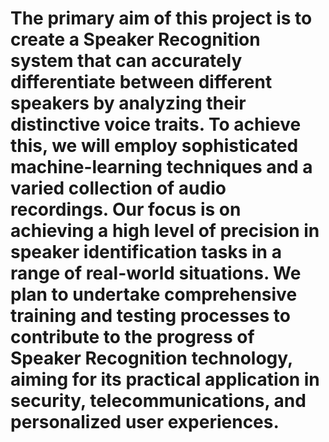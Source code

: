 The primary aim of this project is to create a Speaker Recognition system that can accurately 
differentiate between different speakers by analyzing their distinctive voice traits. To achieve this, we 
will employ sophisticated machine-learning techniques and a varied collection of audio recordings. 
Our focus is on achieving a high level of precision in speaker identification tasks in a range of real-world situations. We plan to undertake comprehensive training and testing processes to contribute to the progress of Speaker Recognition technology, aiming for its practical application in security, telecommunications, and personalized user experiences.
=======
